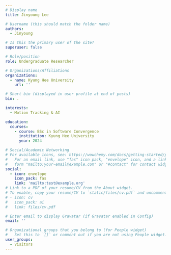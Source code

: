 ```yaml
---
# Display name
title: Jinyoung Lee

# Username (this should match the folder name)
authors:
  - Jinyoung

# Is this the primary user of the site?
superuser: false

# Role/position
role: Undergraduate Researcher

# Organizations/Affiliations
organizations:
  - name: Kyung Hee University
    url: ''

# Short bio (displayed in user profile at end of posts)
bio: .

interests:
  - Motion Tracking & AI

education:
  courses:
    - course: BSc in Software Convergence
      institution: Kyung Hee University
      year: 2024

# Social/Academic Networking
# For available icons, see: https://wowchemy.com/docs/getting-started/page-builder/#icons
#   For an email link, use "fas" icon pack, "envelope" icon, and a link in the
#   form "mailto:your-email@example.com" or "#contact" for contact widget.
social:
  - icon: envelope
    icon_pack: fas
    link: 'mailto:test@example.org'
# Link to a PDF of your resume/CV from the About widget.
# To enable, copy your resume/CV to `static/files/cv.pdf` and uncomment the lines below.
# - icon: cv
#   icon_pack: ai
#   link: files/cv.pdf

# Enter email to display Gravatar (if Gravatar enabled in Config)
email: ''

# Organizational groups that you belong to (for People widget)
#   Set this to `[]` or comment out if you are not using People widget.
user_groups:
  - Visitors
---
```

